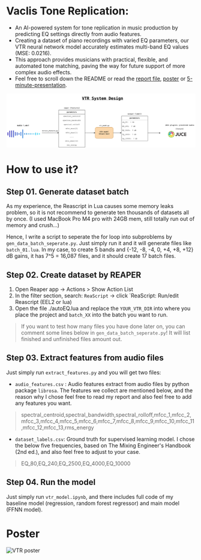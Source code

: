 # Vaclis Tone Replication:

- An AI-powered system for tone replication in music production by predicting EQ settings directly from audio features. 
- Creating a dataset of piano recordings with varied EQ parameters, our VTR neural network model accurately estimates multi-band EQ values (MSE: 0.0216). 
- This approach provides musicians with practical, flexible, and automated tone matching, paving the way for future support of more complex audio effects.
- Feel free to scroll down the README or read the [report file](https://github.com/vaclisinc/Vaclis_Tone_Replication/blob/main/vtr_report.pdf), [poster](vtr_poster.jpg) or [5-minute-presentation](https://youtu.be/dcukA4Uw474).

![VTR System Design](https://raw.githubusercontent.com/vaclisinc/Vaclis_Tone_Replication/710726ac607534095b4faadd15c821ab52e8f1ad/VTR_system_design.jpg)

# How to use it?

## Step 01. Generate dataset batch

As my experience, the Reascript in Lua causes some memory leaks problem, so it is not recommend to generate ten thousands of datasets all by once. (I used MacBook Pro M4 pro with 24GB mem, still totally run out of memory and crush...)

Hence, I write a script to seperate the for loop into subproblems by `gen_data_batch_seperate.py`.
Just simply run it and it will generate files like `batch_01.lua`.
In my case, to create 5 bands and {-12, -8, -4, 0, +4, +8, +12} dB gains, it has 7^5 = 16,087 files, and it should create 17 batch files.

## Step 02. Create dataset by REAPER

1. 	Open Reaper app → Actions > Show Action List
2.  In the filter section, search: `ReaScript`  → click `ReaScript: Run/edit Reascript (EEL2 or lua)
3.  Open the file ./autoEQ.lua and replace the `YOUR_VTR_DIR` into where you place the project and `batch_XX` into the batch you want to run.
> If you want to test how many files you have done later on, you can comment some lines below in `gen_data_batch_seperate.py`! It will list finished and unfinished files amount out.

## Step 03. Extract features from audio files

Just simply run `extract_features.py` and you will get two files: 
- `audio_features.csv` : Audio features extract from audio files by python package `librosa`. The features we collect are mentioned below, and the reason why I chose feel free to read my report and also feel free to add any features you want.
> spectral_centroid,spectral_bandwidth,spectral_rolloff,mfcc_1,mfcc_2,mfcc_3,mfcc_4,mfcc_5,mfcc_6,mfcc_7,mfcc_8,mfcc_9,mfcc_10,mfcc_11,mfcc_12,mfcc_13,rms_energy
- `dataset_labels.csv`: Ground truth for supervised learning model. I chose the below five frequencies, based on The Mixing Engineer's Handbook (2nd ed.), and also feel free to adjust to your case.
> EQ_80,EQ_240,EQ_2500,EQ_4000,EQ_10000

## Step 04. Run the model

Just simply run `vtr_model.ipynb`, and there includes full code of my baseline model (regression, random forest regressor) and main model (FFNN model).

# Poster
![VTR poster](https://raw.githubusercontent.com/vaclisinc/Vaclis_Tone_Replication/710726ac607534095b4faadd15c821ab52e8f1ad/vtr_poster.jpg)